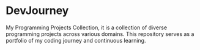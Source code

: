 # DevJourney
My Programming Projects Collection, it is a collection of diverse programming projects across various domains. This repository serves as a portfolio of my coding journey and continuous learning.
